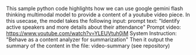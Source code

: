 This sample python code highlights how we can use google gemini flash thinking multimodal model to provide a content of a youtube video piece.
In this usecase, the model takes the following input:
prompt text: "Identify active speakers and more details about their attendance"
Prompt video: https://www.youtube.com/watch?v=YLEUVtuh0jM
System Instruction: "Behave as a content analyzer for summarization"
Then it output the summary of the content in the file: video-summary (see repository)
